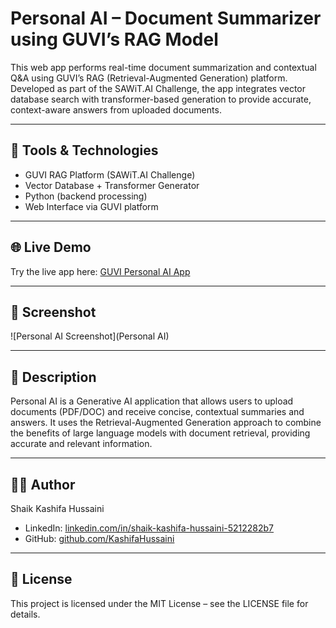 # Personal AI – Document Summarizer using GUVI’s RAG Model

This web app performs real-time document summarization and contextual Q&A using GUVI’s RAG (Retrieval-Augmented Generation) platform. Developed as part of the SAWiT.AI Challenge, the app integrates vector database search with transformer-based generation to provide accurate, context-aware answers from uploaded documents.

---

## 🔧 Tools & Technologies

- GUVI RAG Platform (SAWiT.AI Challenge)  
- Vector Database + Transformer Generator  
- Python (backend processing)  
- Web Interface via GUVI platform

---

## 🌐 Live Demo

Try the live app here: [GUVI Personal AI App](https://www.guvi.in/rag/fa6b3745-7d36-45ed-acf2-e52cf1cd4dcd/)

---

## 📸 Screenshot

![Personal AI Screenshot](Personal AI)

---

## 🧠 Description

Personal AI is a Generative AI application that allows users to upload documents (PDF/DOC) and receive concise, contextual summaries and answers. It uses the Retrieval-Augmented Generation approach to combine the benefits of large language models with document retrieval, providing accurate and relevant information.

---

## 👩‍💻 Author

Shaik Kashifa Hussaini  
- LinkedIn: [linkedin.com/in/shaik-kashifa-hussaini-5212282b7](https://www.linkedin.com/in/shaik-kashifa-hussaini-5212282b7)  
- GitHub: [github.com/KashifaHussaini](https://github.com/KashifaHussaini)

---

## 📜 License

This project is licensed under the MIT License – see the LICENSE file for details.
